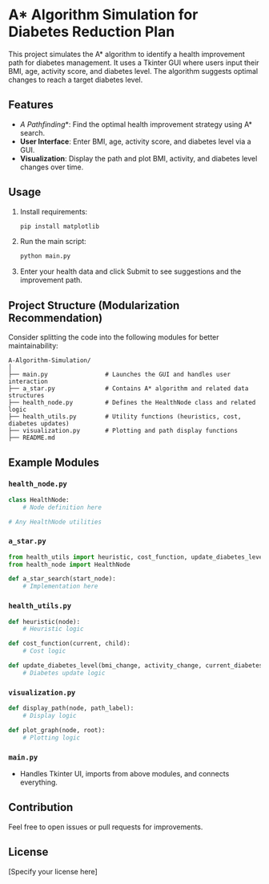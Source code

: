 # A* Algorithm Simulation for Diabetes Reduction Plan

This project simulates the A* algorithm to identify a health improvement path for diabetes management. It uses a Tkinter GUI where users input their BMI, age, activity score, and diabetes level. The algorithm suggests optimal changes to reach a target diabetes level.

## Features

- **A* Pathfinding**: Find the optimal health improvement strategy using A* search.
- **User Interface**: Enter BMI, age, activity score, and diabetes level via a GUI.
- **Visualization**: Display the path and plot BMI, activity, and diabetes level changes over time.

## Usage

1. Install requirements:
    ```bash
    pip install matplotlib
    ```
2. Run the main script:
    ```bash
    python main.py
    ```
3. Enter your health data and click Submit to see suggestions and the improvement path.

## Project Structure (Modularization Recommendation)

Consider splitting the code into the following modules for better maintainability:

```
A-Algorithm-Simulation/
│
├── main.py                # Launches the GUI and handles user interaction
├── a_star.py              # Contains A* algorithm and related data structures
├── health_node.py         # Defines the HealthNode class and related logic
├── health_utils.py        # Utility functions (heuristics, cost, diabetes updates)
├── visualization.py       # Plotting and path display functions
├── README.md
```

## Example Modules

### `health_node.py`
```python
class HealthNode:
    # Node definition here

# Any HealthNode utilities
```

### `a_star.py`
```python
from health_utils import heuristic, cost_function, update_diabetes_level
from health_node import HealthNode

def a_star_search(start_node):
    # Implementation here
```

### `health_utils.py`
```python
def heuristic(node):
    # Heuristic logic

def cost_function(current, child):
    # Cost logic

def update_diabetes_level(bmi_change, activity_change, current_diabetes_level):
    # Diabetes update logic
```

### `visualization.py`
```python
def display_path(node, path_label):
    # Display logic

def plot_graph(node, root):
    # Plotting logic
```

### `main.py`
- Handles Tkinter UI, imports from above modules, and connects everything.

## Contribution

Feel free to open issues or pull requests for improvements.

## License

[Specify your license here]
